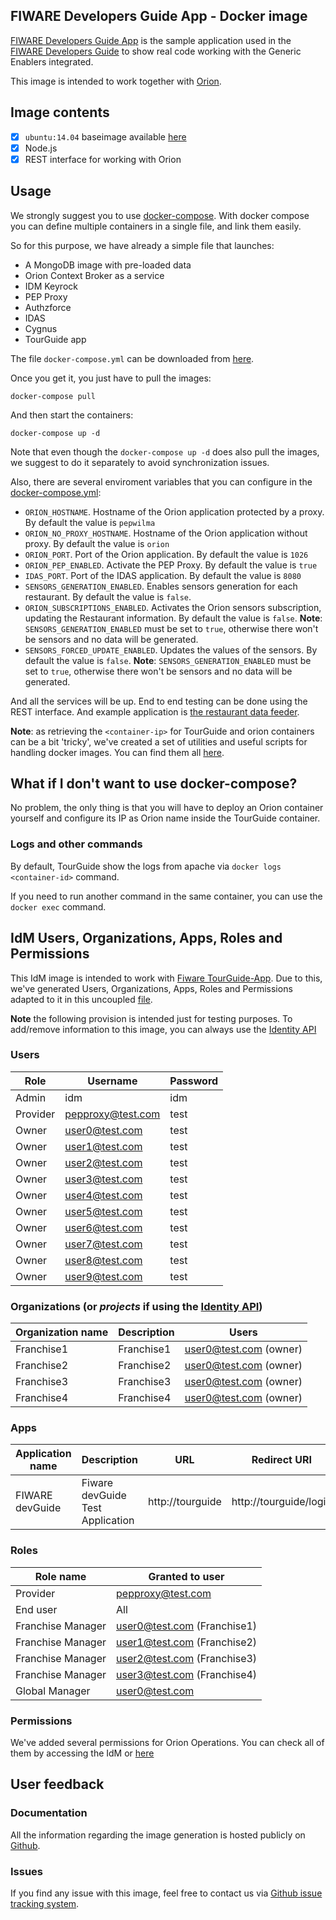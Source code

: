 ## FIWARE Developers Guide App - Docker image

[FIWARE Developers Guide App](https://github.com/Fiware/tutorials.TourGuide-App) is the sample application used in the [FIWARE Developers Guide](http://www.fiware.org/tour-guide/) to show real code working with the Generic Enablers integrated.

This image is intended to work together with [Orion](https://registry.hub.docker.com/u/bitergia/fiware-orion/).

## Image contents

- [x] `ubuntu:14.04` baseimage available [here](https://hub.docker.com/_/ubuntu/)
- [x] Node.js
- [x] REST interface for working with Orion

## Usage

We strongly suggest you to use [docker-compose](https://docs.docker.com/compose/). With docker compose you can define multiple containers in a single file, and link them easily.

So for this purpose, we have already a simple file that launches:

   * A MongoDB image with pre-loaded data
   * Orion Context Broker as a service
   * IDM Keyrock
   * PEP Proxy
   * Authzforce
   * IDAS
   * Cygnus
   * TourGuide app

The file `docker-compose.yml` can be downloaded from [here](https://raw.githubusercontent.com/Fiware/tutorials.TourGuide-App/master/docker/compose/docker-compose.yml).

Once you get it, you just have to pull the images:
```
docker-compose pull
```
And then start the containers:
```
docker-compose up -d
```

Note that even though the `docker-compose up -d` does also pull the images, we suggest to do it separately to avoid synchronization issues.

Also, there are several enviroment variables that you can configure in the [docker-compose.yml](https://raw.githubusercontent.com/Fiware/tutorials.TourGuide-App/master/docker/compose/docker-compose.yml):

   * `ORION_HOSTNAME`. Hostname of the Orion application protected by a proxy. By default the value is `pepwilma`
   * `ORION_NO_PROXY_HOSTNAME`. Hostname of the Orion application without proxy. By default the value is `orion`
   * `ORION_PORT`. Port of the Orion application. By default the value is `1026`
   * `ORION_PEP_ENABLED`. Activate the PEP Proxy. By default the value is `true`
   * `IDAS_PORT`. Port of the IDAS application. By default the value is `8080`
   * `SENSORS_GENERATION_ENABLED`. Enables sensors generation for each restaurant. By default the value is `false`.
   * `ORION_SUBSCRIPTIONS_ENABLED`. Activates the Orion sensors subscription, updating the Restaurant information. By default the value is `false`. **Note**: `SENSORS_GENERATION_ENABLED` must be set to `true`, otherwise there won't be sensors and no data will be generated.
   * `SENSORS_FORCED_UPDATE_ENABLED`. Updates the values of the sensors. By default the value is `false`. **Note**: `SENSORS_GENERATION_ENABLED` must be set to `true`, otherwise there won't be sensors and no data will be generated.

And all the services will be up. End to end testing can be done using the REST interface. And example application is [the restaurant data feeder](https://github.com/Fiware/tutorials.TourGuide-App/blob/master/server/feeders/restaurantfeeder.js).

**Note**: as retrieving the `<container-ip>` for TourGuide and orion containers can be a bit 'tricky', we've created a set of utilities and useful scripts for handling docker images. You can find them all [here](https://github.com/Bitergia/docker/tree/master/utils).

## What if I don't want to use docker-compose?

No problem, the only thing is that you will have to deploy an Orion container yourself and configure its IP as Orion name inside the TourGuide container.

### Logs and other commands ###

By default, TourGuide show the logs from apache via `docker logs <container-id>` command.

If you need to run another command in the same container, you can use the `docker exec` command.

## IdM Users, Organizations, Apps, Roles and Permissions

This IdM image is intended to work with [Fiware TourGuide-App](https://github.com/Fiware/tutorials.TourGuide-App). Due to this, we've generated Users, Organizations, Apps, Roles and Permissions adapted to it in this uncoupled  [file](https://github.com/Fiware/tutorials.TourGuide-App/blob/master/docker/images/tutorials.tourguide-app/keystone_provision.py).

**Note** the following provision is intended just for testing purposes. To add/remove information to this image, you can always use the [Identity API](http://developer.openstack.org/api-ref-identity-v3.html)

### Users

| Role     | Username           | Password   |
|----------|--------------------|------------|
| Admin    | idm                | idm        |
| Provider | pepproxy@test.com  | test       |
| Owner    | user0@test.com     | test       |
| Owner    | user1@test.com     | test       |
| Owner    | user2@test.com     | test       |
| Owner    | user3@test.com     | test       |
| Owner    | user4@test.com     | test       |
| Owner    | user5@test.com     | test       |
| Owner    | user6@test.com     | test       |
| Owner    | user7@test.com     | test       |
| Owner    | user8@test.com     | test       |
| Owner    | user9@test.com     | test       |

### Organizations (or *projects* if using the [Identity API](http://developer.openstack.org/api-ref-identity-v3.html))

| Organization name   | Description                    | Users                     |
|---------------------|--------------------------------|---------------------------|
| Franchise1          | Franchise1                     | user0@test.com (owner)    |
| Franchise2          | Franchise2                     | user0@test.com (owner)    |
| Franchise3          | Franchise3                     | user0@test.com (owner)    |
| Franchise4          | Franchise4                     | user0@test.com (owner)    |


### Apps

| Application name  | Description                       | URL                       | Redirect URI                     |
|-------------------|-----------------------------------|---------------------------|----------------------------------|
| FIWARE devGuide   | Fiware devGuide Test Application  | http://tourguide          | http://tourguide/login           |

### Roles

| Role name           | Granted to user                         |
|---------------------|-----------------------------------------|
| Provider            | pepproxy@test.com                       |
| End user            | All                                     |
| Franchise Manager   | user0@test.com     (Franchise1)         |
| Franchise Manager   | user1@test.com     (Franchise2)         |
| Franchise Manager   | user2@test.com     (Franchise3)         |
| Franchise Manager   | user3@test.com     (Franchise4)         |
| Global Manager      | user0@test.com                          |

### Permissions

We've added several permissions for Orion Operations. You can check all of them by accessing the IdM or [here](https://github.com/Fiware/tutorials.TourGuide-App/blob/master/docker/images/tutorials.tourguide-app/keystone_provision.py#L186)

## User feedback

### Documentation

All the information regarding the image generation is hosted publicly on [Github](https://github.com/Fiware/tutorials.TourGuide-App/tree/master/docker/images/tutorials.TourGuide-App).

### Issues

If you find any issue with this image, feel free to contact us via [Github issue tracking system](https://github.com/Fiware/tutorials.TourGuide-App/issues).
